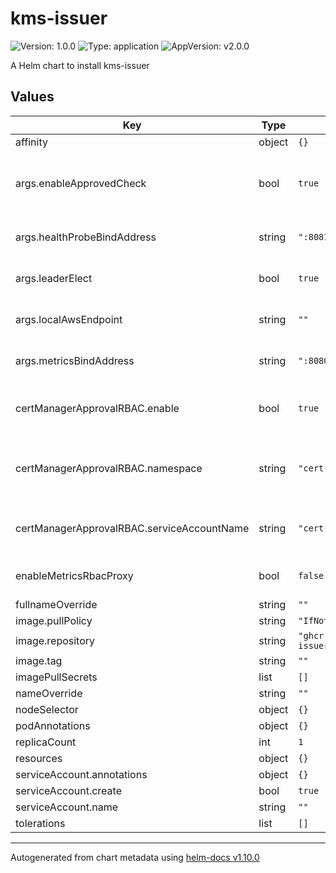 # kms-issuer

![Version: 1.0.0](https://img.shields.io/badge/Version-1.0.0-informational?style=flat-square) ![Type: application](https://img.shields.io/badge/Type-application-informational?style=flat-square) ![AppVersion: v2.0.0](https://img.shields.io/badge/AppVersion-v2.0.0-informational?style=flat-square)

A Helm chart to install kms-issuer

## Values

| Key | Type | Default | Description |
|-----|------|---------|-------------|
| affinity | object | `{}` |  |
| args.enableApprovedCheck | bool | `true` | Enable waiting for CertificateRequests to have an approved condition before signing |
| args.healthProbeBindAddress | string | `":8081"` | The address the probe endpoint binds to |
| args.leaderElect | bool | `true` | Enable leader election for controller manager. |
| args.localAwsEndpoint | string | `""` | The address of a local-kms endpoint for testing |
| args.metricsBindAddress | string | `":8080"` | The address the metric endpoint binds to. |
| certManagerApprovalRBAC.enable | bool | `true` | Enable a ClusterRoleBinding for cert-manager to approve CSR |
| certManagerApprovalRBAC.namespace | string | `"cert-manager"` | The namespace where cert-manager service account is deployed |
| certManagerApprovalRBAC.serviceAccountName | string | `"cert-manager"` | The service account name that cert-manager is using |
| enableMetricsRbacProxy | bool | `false` | Enable an RBAC proxy to protect the metrics endpoint |
| fullnameOverride | string | `""` |  |
| image.pullPolicy | string | `"IfNotPresent"` |  |
| image.repository | string | `"ghcr.io/skyscanner/kms-issuer"` |  |
| image.tag | string | `""` |  |
| imagePullSecrets | list | `[]` |  |
| nameOverride | string | `""` |  |
| nodeSelector | object | `{}` |  |
| podAnnotations | object | `{}` |  |
| replicaCount | int | `1` |  |
| resources | object | `{}` |  |
| serviceAccount.annotations | object | `{}` |  |
| serviceAccount.create | bool | `true` |  |
| serviceAccount.name | string | `""` |  |
| tolerations | list | `[]` |  |

----------------------------------------------
Autogenerated from chart metadata using [helm-docs v1.10.0](https://github.com/norwoodj/helm-docs/releases/v1.10.0)